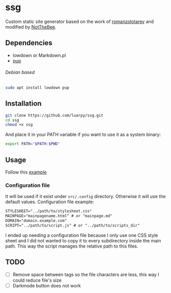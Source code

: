 # ssg
Custom static site generator based on the work of [romanzolotarev](https://www.romanzolotarev.com/ssg.html) and modified by [NotTheBee](https://www.youtube.com/watch?v=N_ttw2Dihn8).

## Dependencies
- lowdown or Markdown.pl
- [pup](https://github.com/EricChiang/pup)

###### Debian based
```sh
sudo apt install lowdown pup
```
## Installation
```sh
git clone https://github.com/luarpy/ssg.git
cd ssg
chmod +x ssg
```
And place it in your PATH variable if you want to use it as a system binary:
```sh
export PATH="$PATH:$PWD"
```

## Usage
Follow this [example](https://www.romanzolotarev.com/ssg.html#:~:text=bin/Markdown.pl%0A%24-,usage,-make%20sure%20ssg6)

### Configuration file
It will be used if it exist under ```src/.config``` directory. Otherwise it will use the default values.
Configuration file example:
```txt
STYLESHEET="../path/to/stylesheet.css"
MAINPAGE="mainpagename.html" # or "mainpage.md"
DOMAIN="domain.example.com"
SCRIPT="../path/to/script.js" # or "../path/to/scripts_dir"
```
I ended up needing a configuration file because I only use one CSS style sheet and I did not wanted to copy it to every subdirectory inside the main path. This way the script manages the relative path to this files.



## TODO
- [ ] Remove space between tags so the file characters are less, this way I could reduce file's size 
- [ ] Darkmode button does not work
